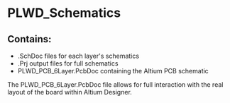 # PLWD_Schematics

## Contains:
- .SchDoc files for each layer's schematics
- .Prj output files for full schematics
- PLWD_PCB_6Layer.PcbDoc containing the Altium PCB schematic

The PLWD_PCB_6Layer.PcbDoc file allows for full interaction with the real layout of the board within Altium Designer.